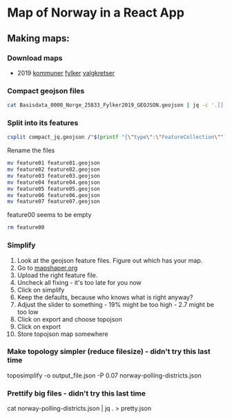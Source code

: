 # Map of Norway in a React App

## Making maps:

### Download maps

* 2019 [kommuner][1] [fylker][2] [valgkretser][3]

### Compact geojson files

~~~bash
cat Basisdata_0000_Norge_25833_Fylker2019_GEOJSON.geojson | jq -c '.[]' > compact_jq.geojson
~~~

### Split into its features

~~~bash
csplit compact_jq.geojson /"$(printf "{\"type\":\"FeatureCollection\"")"/ {6} -f feature
~~~

Rename the files
~~~bash
mv feature01 feature01.geojson
mv feature02 feature02.geojson
mv feature03 feature03.geojson
mv feature04 feature04.geojson
mv feature05 feature05.geojson
mv feature06 feature06.geojson
mv feature07 feature07.geojson
~~~

feature00 seems to be empty
~~~bash
rm feature00
~~~

### Simplify

1. Look at the geojson feature files. Figure out which has your map.
1. Go to [mapshaper.org][4]
1. Upload the right feature file.
1. Uncheck all fixing - it's too late for you now
1. Click on simplify
1. Keep the defaults, because who knows what is right anyway?
1. Adjust the slider to something - 19% might be too high - 2.7 might be too low
1. Click on export and choose topojson
1. Click on export
1. Store topojson map somewhere

### Make topology simpler (reduce filesize) - didn't try this last time

toposimplify -o output_file.json -P 0.07 norway-polling-districts.json

### Prettify big files - didn't try this last time
cat norway-polling-districts.json | jq . > pretty.json

[1]: https://kartkatalog.geonorge.no/metadata/administrative-enheter-kommuner-historiske-data-2019/83e441aa-90ee-455e-8890-8df98881b8c8
[2]: https://kartkatalog.geonorge.no/metadata/administrative-enheter-fylker-historiske-data-2019/c40ddb2f-2a23-4c4b-9750-7b50458110eb
[3]: https://kartkatalog.geonorge.no/metadata/valgkretser-stemmekretser-historiske-data-2019/abb349dc-3625-41f9-b1a2-8f716bf53d77
[4]: https://mapshaper.org/